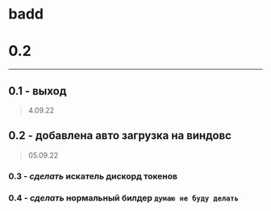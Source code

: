 # badd
# 0.2
--------------------------------
## 0.1 - выход 
  > 4.09.22
## 0.2 - добавлена авто загрузка на виндовс 
  > 05.09.22
### 0.3 - *сделать* искатель дискорд токенов
### 0.4 - *сделать* нормальный билдер ```думаю не буду делать```
